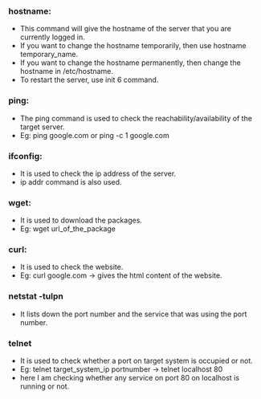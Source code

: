### hostname:
* This command will give the hostname of the server that you are currently logged in.
* If you want to change the hostname temporarily, then use hostname temporary_name.
* If you want to change the hostname permanently, then change the hostname in /etc/hostname.
* To restart the server, use init 6 command.

### ping:
* The ping command is used to check the reachability/availability of the target server.
* Eg: ping google.com or ping -c 1 google.com

### ifconfig:
* It is used to check the ip address of the server.
* ip addr command is also used.

### wget:
* It is used to download the packages.
* Eg: wget url_of_the_package

### curl:
* It is used to check the website.
* Eg: curl google.com -> gives the html content of the website.

### netstat -tulpn
* It lists down the port number and the service that was using the port number.

### telnet
* It is used to check whether a port on target system is occupied or not.
* Eg: telnet target_system_ip portnumber -> telnet localhost 80
* here I am checking whether any service on port 80 on localhost is running or not.

